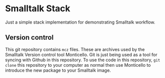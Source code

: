 # Smalltalk Stack
Just a simple stack implementation for demonstrating Smalltalk workflow.

## Version control
This git repository contains `mcz` files. These are archives used by the Smalltalk Version control tool Monticello. Git is just being used as a tool for syncing with Github in this repository. To use the code in this repository, `git clone` this repository to your computer as normal then use Monticello to introduce the new package to your Smalltalk image.

